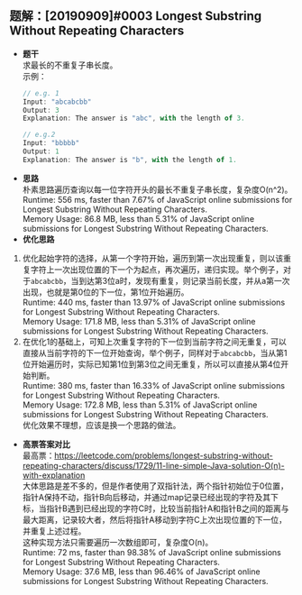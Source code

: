 ## 题解：[20190909]#0003 Longest Substring Without Repeating Characters
- **题干**   
求最长的不重复子串长度。   
示例：   
    ```javascript
    // e.g. 1
    Input: "abcabcbb"
    Output: 3 
    Explanation: The answer is "abc", with the length of 3. 

    // e.g.2
    Input: "bbbbb"
    Output: 1
    Explanation: The answer is "b", with the length of 1.
    ```
- **思路**   
朴素思路遍历查询以每一位字符开头的最长不重复子串长度，复杂度O(n^2)。      
Runtime: 556 ms, faster than 7.67% of JavaScript online submissions for Longest Substring Without Repeating Characters.   
Memory Usage: 86.8 MB, less than 5.31% of JavaScript online submissions for Longest Substring Without Repeating Characters.       
- **优化思路**   
1. 优化起始字符的选择，从第一个字符开始，遍历到第一次出现重复，则以该重复字符上一次出现位置的下一个为起点，再次遍历，递归实现。举个例子，对于`abcabcbb`，当到达第3位a时，发现有重复，则记录当前长度，并从a第一次出现，也就是第0位的下一位，第1位开始遍历。   
Runtime: 440 ms, faster than 13.97% of JavaScript online submissions for Longest Substring Without Repeating Characters.   
Memory Usage: 171.8 MB, less than 5.31% of JavaScript online submissions for Longest Substring Without Repeating Characters.    
2. 在优化1的基础上，可知上次重复字符的下一位到当前字符之间无重复，可以直接从当前字符的下一位开始查询，举个例子，同样对于`abcabcbb`，当从第1位开始遍历时，实际已知第1位到第3位之间无重复，所以可以直接从第4位开始判断。   
Runtime: 380 ms, faster than 16.33% of JavaScript online submissions for Longest Substring Without Repeating Characters.   
Memory Usage: 172.8 MB, less than 5.31% of JavaScript online submissions for Longest Substring Without Repeating Characters.   
优化效果不理想，应该是换一个思路的做法。   
- **高票答案对比**   
最高票：https://leetcode.com/problems/longest-substring-without-repeating-characters/discuss/1729/11-line-simple-Java-solution-O(n)-with-explanation    
大体思路是差不多的，但是作者使用了双指针法，两个指针初始位于0位置，指针A保持不动，指针B向后移动，并通过map记录已经出现的字符及其下标，当指针B遇到已经出现的字符C时，比较当前指针A和指针B之间的距离与最大距离，记录较大者，然后将指针A移动到字符C上次出现位置的下一位，并重复上述过程。   
这种实现方法只需要遍历一次数组即可，复杂度O(n)。   
Runtime: 72 ms, faster than 98.38% of JavaScript online submissions for Longest Substring Without Repeating Characters.    
Memory Usage: 37.6 MB, less than 96.46% of JavaScript online submissions for Longest Substring Without Repeating Characters.   
